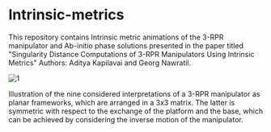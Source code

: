 # Intrinsic-metrics
This repository contains Intrinsic metric animations of the 3-RPR manipulator and Ab-initio phase solutions presented in the paper titled 
"Singularity Distance Computations of 3-RPR Manipulators Using Intrinsic Metrics" Authors: Aditya Kapilavai and Georg Nawratil.

![1](https://github.com/aditya-kapilavai/Intrinsic-metrics/assets/129060287/8fe03786-1388-448f-b92c-617eefe93df2)



Illustration of the nine considered interpretations of a 3-RPR  manipulator as planar frameworks, which are 
arranged in a 3x3 matrix. The latter is symmetric with respect to the exchange of the platform and the base, which can be achieved by considering the inverse motion of the manipulator.
